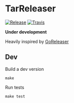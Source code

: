 # TarReleaser

[![Release](https://img.shields.io/github/release/devster/tarreleaser.svg?style=for-the-badge)](https://github.com/devster/tarreleaser/releases/latest)
[![Travis](https://img.shields.io/travis/devster/tarreleaser/master.svg?style=for-the-badge)](https://travis-ci.org/devster/tarreleaser)

**Under development**

Heavily inspired by [GoReleaser](https://github.com/goreleaser/goreleaser)

## Dev

Build a dev version

	make 

Run tests

	make test
